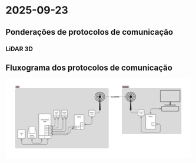 # 2025-09-23

## Ponderações de protocolos de comunicação

### LiDAR 3D


## Fluxograma dos protocolos de comunicação

![Fluxograma dos protocolos de comunicação de Teiu](images/Teiu-REV1.jpg)